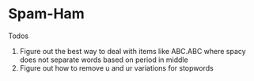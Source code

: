 # Spam-Ham

Todos

1. Figure out the best way to deal with items like ABC.ABC where spacy does not separate words based on period in middle
2. Figure out how to remove u and ur variations for stopwords
